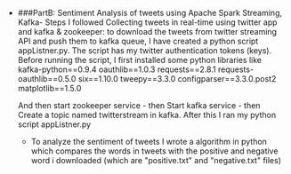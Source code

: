 - ###PartB: Sentiment Analysis of tweets using Apache Spark Streaming, Kafka- Steps I followed 
	Collecting tweets in real-time using twitter app and kafka & zookeeper:  to download the tweets from twitter streaming API and push them to kafka queue, I have created a python script appListner.py. The script has my twitter authentication tokens (keys). Before running the script, I first installed some python libraries like
	kafka-python==0.9.4
	oauthlib==1.0.3
	requests==2.8.1
	requests-oauthlib==0.5.0
	six==1.10.0
	tweepy==3.3.0
	configparser==3.3.0.post2
	matplotlib==1.5.0
	
	And then start zookeeper service - then Start kafka service - then Create a topic named twitterstream in kafka. After this I ran my python script appListner.py 
	
	- To analyze the sentiment of tweets I wrote a algorithm in python which compares the words in tweets with the positive and negative word i downloaded (which are "positive.txt" and "negative.txt" files)